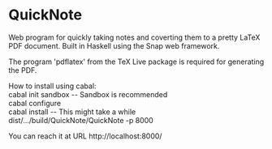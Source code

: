 # QuickNote
Web program for quickly taking notes and coverting them to a pretty LaTeX PDF document. Built in Haskell using the Snap web framework.

The program 'pdflatex' from the TeX Live package is required for generating the PDF.

How to install using cabal: <br />
cabal init sandbox -- Sandbox is recommended <br />
cabal configure <br />
cabal install -- This might take a while <br />
dist/.../build/QuickNote/QuickNote -p 8000 <br />

You can reach it at URL http://localhost:8000/
